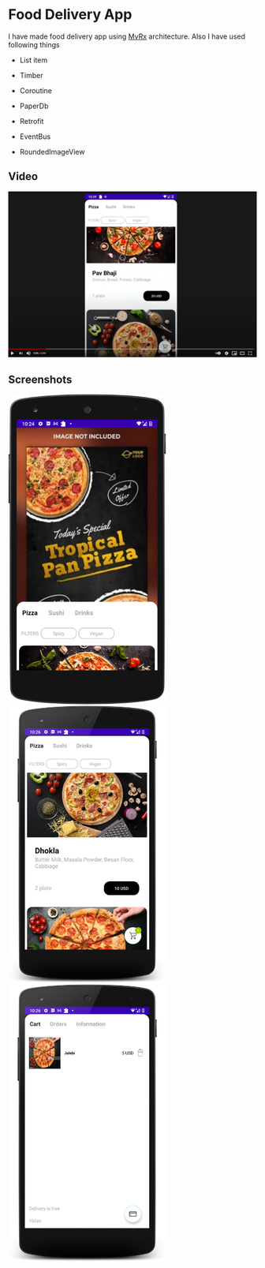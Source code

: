 # Food Delivery App

I have made food delivery app using [MvRx](https://github.com/airbnb/MvRx) architecture.
Also I have used following things

 - List item

 - Timber

 - Coroutine
 - PaperDb
  - Retrofit
  - EventBus
  - RoundedImageView


## Video


[![Everything Is AWESOME](https://github.com/panchalamitr/FoodDelivery/blob/main/screenshot/FoodDeliverAppYouTube.png)](https://www.youtube.com/watch?v=lTd2gEEzjaI "Everything Is AWESOME")
  

## Screenshots

<img src="https://github.com/panchalamitr/FoodDelivery/blob/main/screenshot/1.png" width="320">
<img src="https://github.com/panchalamitr/FoodDelivery/blob/main/screenshot/2.png" width="320">
<img src="https://github.com/panchalamitr/FoodDelivery/blob/main/screenshot/3.png" width="320">
